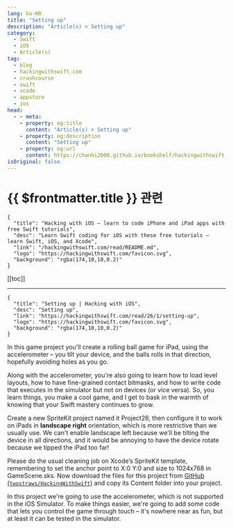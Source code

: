 ```yaml
---
lang: ko-KR
title: "Setting up"
description: "Article(s) > Setting up"
category:
  - Swift
  - iOS
  - Article(s)
tag: 
  - blog
  - hackingwithswift.com
  - crashcourse
  - swift
  - xcode
  - appstore
  - ios  
head:
  - - meta:
    - property: og:title
      content: "Article(s) > Setting up"
    - property: og:description
      content: "Setting up"
    - property: og:url
      content: https://chanhi2000.github.io/bookshelf/hackingwithswift.com/read/26/01-setting-up.html
isOriginal: false
---
```


# {{ $frontmatter.title }} 관련

```component VPCard
{
  "title": "Hacking with iOS – learn to code iPhone and iPad apps with free Swift tutorials",
  "desc": "Learn Swift coding for iOS with these free tutorials – learn Swift, iOS, and Xcode",
  "link": "/hackingwithswift.com/read/README.md",
  "logo": "https://hackingwithswift.com/favicon.svg",
  "background": "rgba(174,10,10,0.2)"
}
```

[[toc]]

---

```component VPCard
{
  "title": "Setting up | Hacking with iOS",
  "desc": "Setting up",
  "link": "https://hackingwithswift.com/read/26/1/setting-up",
  "logo": "https://hackingwithswift.com/favicon.svg",
  "background": "rgba(174,10,10,0.2)"
}
```

<VidStack src="youtube/PPVsT4DePJw" />

In this game project you'll create a rolling ball game for iPad, using the accelerometer – you tilt your device, and the balls rolls in that direction, hopefully avoiding holes as you go.

Along with the accelerometer, you're also going to learn how to load level layouts, how to have fine-grained contact bitmasks, and how to write code that executes in the simulator but not on devices (or vice versa). So, you learn things, you make a cool game, and I get to bask in the warmth of knowing that your Swift mastery continues to grow.

Create a new SpriteKit project named it Project26, then configure it to work on iPads in **landscape right** orientation, which is more restrictive than we usually use. We can't enable landscape left because we'll be tilting the device in all directions, and it would be annoying to have the device rotate because we tipped the iPad too far!

Please do the usual cleaning job on Xcode’s SpriteKit template, remembering to set the anchor point to X:0 Y:0 and size to 1024x768 in GameScene.sks. Now download the files for this project from [GitHub (<FontIcon icon="iconfont icon-github"/>`twostraws/HackingWithSwift`)](https://github.com/twostraws/HackingWithSwift) and copy its Content folder into your project.

In this project we're going to use the accelerometer, which is not supported in the iOS Simulator. To make things easier, we're going to add some code that lets you control the game through touch – it's nowhere near as fun, but at least it can be tested in the simulator.

